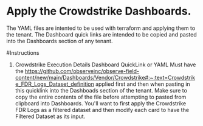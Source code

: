 # Apply the Crowdstrike Dashboards.
  The YAML files are intented to be used with terraform and applying them to the tenant. The Dashboard quick links are intended to be copied and pasted into the Dashboards section of any tenant.

#Instructions

1. Crowdstrike Execution Details Dashboard QuickLink or YAML Must have the https://github.com/observeinc/observe-field-content/new/main/Dashboards/Vendor/Crowdstrike#:~:text=Crowdstrike_FDR_Logs_Dataset_definition applied first and then when pasting in this quicklink into the Dashboads section of the tenant. Make sure to copy the entire contents of the file before attempting to pasted from clipboard into Dashboards.
  You'll want to first apply the Crowdstrike FDR Logs as a filtered dataset and then modify each card to have the Filtered Dataset as its input. 
